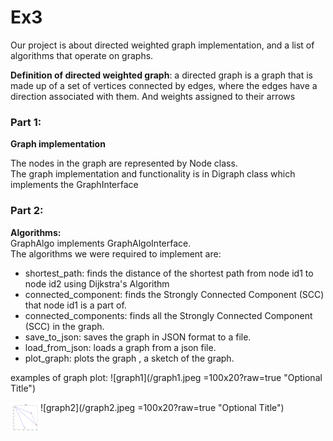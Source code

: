# Ex3

Our project is about directed weighted graph implementation, and a list of algorithms that operate on graphs.

**Definition of directed weighted graph**:
a directed graph is a graph that is made up of a set of vertices connected by edges, where the edges have a direction
associated with them. And weights assigned to their arrows

### Part 1:

**Graph implementation**

The nodes in the graph are represented by Node class.   
The graph implementation and functionality is in Digraph class
which implements the GraphInterface

### Part 2:

**Algorithms:**   
GraphAlgo implements GraphAlgoInterface.   
The algorithms we were required to implement are:

* shortest_path: finds the distance of the shortest path from node id1 to node id2 using Dijkstra's Algorithm
* connected_component: finds the Strongly Connected Component (SCC) that node id1 is a part of.
* connected_components: finds all the Strongly Connected Component (SCC) in the graph.
* save_to_json: saves the graph in JSON format to a file.
* load_from_json: loads a graph from a json file.
* plot_graph: plots the graph , a sketch of the graph.

examples of graph plot:
![graph1](/graph1.jpeg =100x20?raw=true "Optional Title")

<a href="url"><img src="/graph1.jpeg" align="left" height="48" width="48" ></a>

![graph2](/graph2.jpeg =100x20?raw=true "Optional Title")

